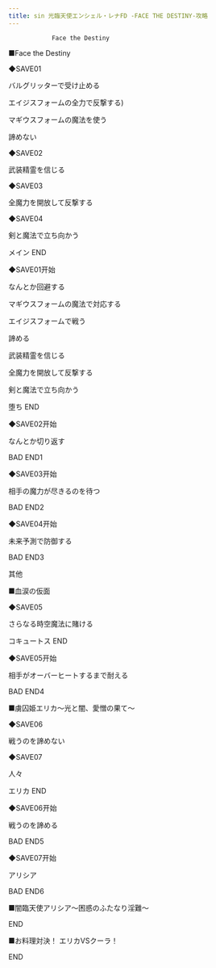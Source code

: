 ```yaml
---
title: sin 光臨天使エンシェル・レナFD -FACE THE DESTINY-攻略
---
```


                Face the Destiny



■Face the Destiny

◆SAVE01

バルグリッターで受け止める

エイジスフォームの全力で反撃する)

マギウスフォームの魔法を使う

諦めない

◆SAVE02

武装精霊を信じる

◆SAVE03

全魔力を開放して反撃する

◆SAVE04

剣と魔法で立ち向かう



メイン END



◆SAVE01开始

なんとか回避する

マギウスフォームの魔法で対応する

エイジスフォームで戦う

諦める

武装精霊を信じる

全魔力を開放して反撃する

剣と魔法で立ち向かう



堕ち END



◆SAVE02开始

なんとか切り返す



BAD END1



◆SAVE03开始

相手の魔力が尽きるのを待つ



BAD END2



◆SAVE04开始

未来予測で防御する



BAD END3



其他



■血涙の仮面

◆SAVE05

さらなる時空魔法に賭ける



コキュートス END



◆SAVE05开始

相手がオーバーヒートするまで耐える



BAD END4



■虜囚姫エリカ～光と闇、愛憎の果て～

◆SAVE06

戦うのを諦めない

◆SAVE07

人々



エリカ END



◆SAVE06开始

戦うのを諦める



BAD END5



◆SAVE07开始

アリシア



BAD END6



■闇臨天使アリシア～困惑のふたなり淫難～



END



■お料理対決！ エリカVSクーラ！



END


              
